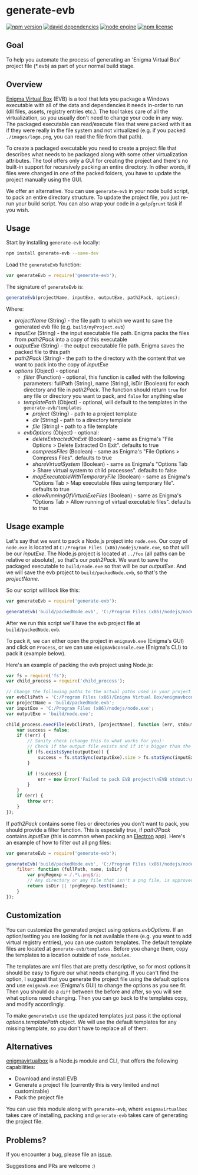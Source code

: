 # generate-evb

[![npm version](https://img.shields.io/npm/v/generate-evb.svg)](https://www.npmjs.com/package/generate-evb)
[![david dependencies](https://img.shields.io/david/etiktin/generate-evb.svg)](https://raw.githubusercontent.com/etiktin/generate-evb/master/package.json)
[![node engine](https://img.shields.io/node/v/generate-evb.svg)](https://raw.githubusercontent.com/etiktin/generate-evb/master/package.json)
[![npm license](https://img.shields.io/npm/l/generate-evb.svg)](https://raw.githubusercontent.com/etiktin/generate-evb/master/LICENSE)

## Goal
To help you automate the process of generating an 'Enigma Virtual Box' project file (*.evb) as part of your normal build
stage.

## Overview
[Enigma Virtual Box](http://enigmaprotector.com/en/aboutvb.html) (EVB) is a tool that lets you package a Windows 
executable with all of the data and dependencies it needs in-order to run (dll files, assets, registry entries
etc.). The tool takes care of all the virtualization, so you usually don't need to change your code in any way. The
packaged executable can read/execute files that were packed with it as if they were really in the file system and not
virtualized (e.g. if you packed `./images/logo.png`, you can read the file from that path).

To create a packaged executable you need to create a project file that describes what needs to be packaged along with
some other virtualization attributes. The tool offers only a GUI for creating the project and there's no built-in
support for recursively packing an entire directory. In other words, if files were changed in one of the packed folders,
you have to update the project manually using the GUI.

We offer an alternative. You can use `generate-evb` in your node build script, to pack an entire directory structure. To
update the project file, you just re-run your build script. You can also wrap your code in a `gulp`/`grunt` task if you
wish.

## Usage
Start by installing `generate-evb` locally:
```sh
npm install generate-evb --save-dev
```

Load the `generateEvb` function:
```javascript
var generateEvb = require('generate-evb');
```

The signature of `generateEvb` is:
```javascript
generateEvb(projectName, inputExe, outputExe, path2Pack, options);
```
Where:
- *projectName* (String) - the file path to which we want to save the generated evb file (e.g. `build/myProject.evb`)
- *inputExe* (String) - the input executable file path. Enigma packs the files from *path2Pack* into a copy of this
executable
- *outputExe* (String) - the output executable file path. Enigma saves the packed file to this path
- *path2Pack* (String) - the path to the directory with the content that we want to pack into the copy of *inputExe*
- *options* (Object) - optional
    - *filter* (Function) - optional, this function is called with the following parameters: fullPath (String), name
    (String), isDir (Boolean) for each directory and file in *path2Pack*. The function should return `true` for any file
    or directory you want to pack, and `false` for anything else
    - *templatePath* (Object) - optional, will default to the templates in the `generate-evb/templates`
        - *project* (String) - path to a project template
        - *dir* (String) - path to a directory template
        - *file* (String) - path to a file template
    - *evbOptions* (Object) - optional:
        - *deleteExtractedOnExit* (Boolean) - same as Enigma's "File Options > Delete Extracted On Exit". defaults to
        true
        - *compressFiles* (Boolean) - same as Enigma's "File Options > Compress Files". defaults to true
        - *shareVirtualSystem* (Boolean) - same as Enigma's "Options Tab > Share virtual system to child processes".
        defaults to false
        - *mapExecutableWithTemporaryFile* (Boolean) - same as Enigma's "Options Tab > Map executable files using
        temporary file". defaults to true
        - *allowRunningOfVirtualExeFiles* (Boolean) - same as Enigma's "Options Tab > Allow running of virtual
        executable files". defaults to true

## Usage example

Let's say that we want to pack a Node.js project into `node.exe`. Our copy of `node.exe` is located at
`C:/Program Files (x86)/nodejs/node.exe`, so that will be our *inputExe*. The Node.js project is located at `../foo`
(all paths can be relative or absolute), so that's our *path2Pack*. We want to save the packaged executable to
`build/node.exe` so that will be our *outputExe*. And we will save the evb project to `build/packedNode.evb`, so that's
the *projectName*.

So our script will look like this:

```javascript
var generateEvb = require('generate-evb');

generateEvb('build/packedNode.evb', 'C:/Program Files (x86)/nodejs/node.exe', 'build/node.exe', '../foo');
```
After we run this script we'll have the evb project file at `build/packedNode.evb`.

To pack it, we can either open the project in `enigmavb.exe` (Enigma's GUI) and click on `Process`, or we can use
`enigmavbconsole.exe` (Enigma's CLI) to pack it (example below).

Here's an example of packing the evb project using Node.js:
```javascript
var fs = require('fs');
var child_process = require('child_process');

// Change the following paths to the actual paths used in your project
var evbCliPath = 'C:/Program Files (x86)/Enigma Virtual Box/enigmavbconsole.exe';
var projectName = 'build/packedNode.evb';
var inputExe = 'C:/Program Files (x86)/nodejs/node.exe';
var outputExe = 'build/node.exe';

child_process.execFile(evbCliPath, [projectName], function (err, stdout, stderr) {
    var success = false;
    if (!err) {
        // Sanity check (change this to what works for you):
        // Check if the output file exists and if it's bigger than the input file
        if (fs.existsSync(outputExe)) {
            success = fs.statSync(outputExe).size > fs.statSync(inputExe).size;
        }

        if (!success) {
            err = new Error('Failed to pack EVB project!\nEVB stdout:\n' + stdout + '\nEVB stderr:\n' + stderr);
        }
    }
    if (err) {
    	throw err;
    }
});
```

If *path2Pack* contains some files or directories you don't want to pack, you should provide a filter function. This is
especially true, if *path2Pack* contains *inputExe* (this is common when packing an [Electron](http://electron.atom.io/)
app). Here's an example of how to filter out all png files:

```javascript
var generateEvb = require('generate-evb');

generateEvb('build/packedNode.evb', 'C:/Program Files (x86)/nodejs/node.exe', 'build/node.exe', '../foo', {
    filter: function (fullPath, name, isDir) {
        var pngRegexp = /.*\.png$/i;
        // Any directory or any file that isn't a png file, is approved
        return isDir || !pngRegexp.test(name);
    }
});
```

## Customization

You can customize the generated project using *options.evbOptions*. If an option/setting you are looking for is not
available there (e.g. you want to add virtual registry entries), you can use custom templates.
The default template files are located at `generate-evb/templates`.
Before you change them, copy the templates to a location outside of `node_modules`.

The templates are xml files that are pretty descriptive, so for most options it should be easy to figure our what needs
changing. If you can't find the option, I suggest that you generate the project file using the default options and
use `enigmavb.exe` (Enigma's GUI) to change the options as you see fit. Then you should do a `diff` between the before
and after, so you will see what options need changing. Then you can go back to the templates copy, and modify
accordingly.

To make `generateEvb` use the updated templates just pass it the optional *options.templatePath* object. We will use the
default templates for any missing template, so you don't have to replace all of them.

## Alternatives

[enigmavirtualbox](https://www.npmjs.com/package/enigmavirtualbox) is a Node.js module and CLI, that offers the
following capabilities:
- Download and install EVB
- Generate a project file (currently this is very limited and not customizable)
- Pack the project file

You can use this module along with `generate-evb`, where `enigmavirtualbox` takes care of installing, packing and
`generate-evb` takes care of generating the project file.

## Problems?

If you encounter a bug, please file an [issue](https://github.com/etiktin/generate-evb/issues).

Suggestions and PRs are welcome :)
